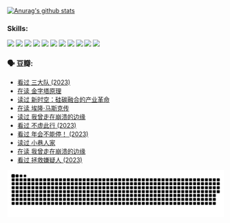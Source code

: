 
[![Anurag's github stats](https://github-readme-stats.vercel.app/api?username=w940853815)](https://github.com/anuraghazra/github-readme-stats)

### Skills:

<code><img height="32" src="https://cdn.jsdelivr.net/npm/simple-icons@v5/icons/python.svg"></code>
<code><img height="32" src="https://cdn.jsdelivr.net/npm/simple-icons@v5/icons/javascript.svg"></code>
<code><img height="32" src="https://cdn.jsdelivr.net/npm/simple-icons@v5/icons/django.svg"></code>
<code><img height="32" src="https://cdn.jsdelivr.net/npm/simple-icons@v5/icons/flask.svg"></code>
<code><img height="32" src="https://cdn.jsdelivr.net/npm/simple-icons@v5/icons/vuetify.svg"></code>
<code><img height="32" src="https://cdn.jsdelivr.net/npm/simple-icons@v5/icons/git.svg"></code>
<code><img height="32" src="https://cdn.jsdelivr.net/npm/simple-icons@v5/icons/docker.svg"></code>
<code><img height="32" src="https://cdn.jsdelivr.net/npm/simple-icons@v5/icons/postgresql.svg"></code>
<code><img height="32" src="https://cdn.jsdelivr.net/npm/simple-icons@v5/icons/elasticsearch.svg"></code>
<code><img height="32" src="https://cdn.jsdelivr.net/npm/simple-icons@v5/icons/macos.svg"></code>
<code><img height="32" src="https://cdn.jsdelivr.net/npm/simple-icons@v5/icons/linux.svg"></code>

### 🗣 豆瓣:

<!-- DOUBAN-ACTIVITIES:START -->
- [看过 三大队‎ (2023)](https://www.douban.com/people/136069238/status/4510323325/?_i=07898555)
- [在读 金字塔原理](https://www.douban.com/people/136069238/status/4507497587/?_i=07898555)
- [读过 新时空：硅碳融合的产业革命](https://www.douban.com/people/136069238/status/4506659177/?_i=07898555)
- [在读 埃隆·马斯克传](https://www.douban.com/people/136069238/status/4500417190/?_i=07898555)
- [读过 我曾走在崩溃的边缘](https://www.douban.com/people/136069238/status/4500416754/?_i=07898555)
- [看过 不虚此行‎ (2023)](https://www.douban.com/people/136069238/status/4499973052/?_i=07898555)
- [看过 年会不能停！‎ (2023)](https://www.douban.com/people/136069238/status/4498582002/?_i=07898555)
- [读过 小巷人家](https://www.douban.com/people/136069238/status/4489290935/?_i=07898555)
- [在读 我曾走在崩溃的边缘](https://www.douban.com/people/136069238/status/4489290559/?_i=07898555)
- [看过 拯救嫌疑人‎ (2023)](https://www.douban.com/people/136069238/status/4477421513/?_i=07898555)
<!-- DOUBAN-ACTIVITIES:END -->


![Snake animation](https://raw.githubusercontent.com/w940853815/w940853815/output/github-contribution-grid-snake.svg)

<!--
**w940853815/w940853815** is a ✨ _special_ ✨ repository because its `README.md` (this file) appears on your GitHub profile.

Here are some ideas to get you started:

- 🔭 I’m currently working on ...
- 🌱 I’m currently learning ...
- 👯 I’m looking to collaborate on ...
- 🤔 I’m looking for help with ...
- 💬 Ask me about ...
- 📫 How to reach me: ...
- 😄 Pronouns: ...
- ⚡ Fun fact: ...
-->
